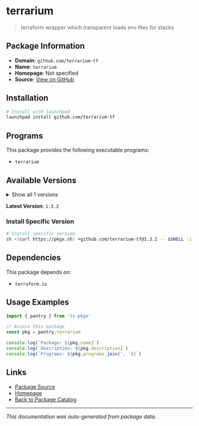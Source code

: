 # terrarium

> terraform wrapper which transparent loads env files for stacks

## Package Information

- **Domain**: `github.com/terrarium-tf`
- **Name**: `terrarium`
- **Homepage**: Not specified
- **Source**: [View on GitHub](https://github.com/pkgxdev/pantry/tree/main/projects/github.com/terrarium-tf/package.yml)

## Installation

```bash
# Install with launchpad
launchpad install github.com/terrarium-tf
```

## Programs

This package provides the following executable programs:

- `terrarium`

## Available Versions

<details>
<summary>Show all 1 versions</summary>

- `1.3.2`

</details>

**Latest Version**: `1.3.2`

### Install Specific Version

```bash
# Install specific version
sh <(curl https://pkgx.sh) +github.com/terrarium-tf@1.3.2 -- $SHELL -i
```

## Dependencies

This package depends on:

- `terraform.io`

## Usage Examples

```typescript
import { pantry } from 'ts-pkgx'

// Access this package
const pkg = pantry.terrarium

console.log(`Package: ${pkg.name}`)
console.log(`Description: ${pkg.description}`)
console.log(`Programs: ${pkg.programs.join(', ')}`)
```

## Links

- [Package Source](https://github.com/pkgxdev/pantry/tree/main/projects/github.com/terrarium-tf/package.yml)
- [Homepage](#)
- [Back to Package Catalog](../../../package-catalog.md)

---

*This documentation was auto-generated from package data.*
